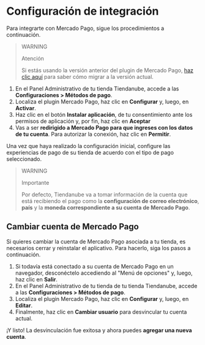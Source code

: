 # Configuración de integración
 
Para integrarte con Mercado Pago, sigue los procedimientos a continuación.

> WARNING
>
> Atención
>
> Si estás usando la versión anterior del plugin de Mercado Pago, [haz clic aquí](/developers/es/docs/nuvemshop/how-tos/migration) para saber cómo migrar a la versión actual.
 
1. En el Panel Administrativo de tu tienda Tiendanube, accede a las **Configuraciones > Métodos de pago**. 
2. Localiza el plugin Mercado Pago, haz clic en **Configurar** y, luego, en **Activar**.
3. Haz clic en el botón **Instalar aplicación**, de tu consentimiento ante los permisos de aplicación y, por fin, haz clic en **Aceptar**
4. Vas a ser **redirigido a Mercado Pago para que ingreses con los datos de tu cuenta**. Para autorizar la conexión, haz clic en **Permitir**.
 
Una vez que haya realizado la configuración inicial, configure las experiencias de pago de su tienda de acuerdo con el tipo de pago seleccionado.

> WARNING
>
> Importante
>
> Por defecto, Tiendanube va a tomar información de la cuenta que está recibiendo el pago como la **configuración de correo electrónico**, **país** y la **moneda correspondiente a su cuenta de Mercado Pago**.

## Cambiar cuenta de Mercado Pago

Si quieres cambiar la cuenta de Mercado Pago asociada a tu tienda, es necesarios cerrar y reinstalar el aplicativo. Para hacerlo, siga los pasos a continuación.

1. Si todavía está conectado a su cuenta de Mercado Pago en un navegador, desconéctelo accediendo al "Menú de opciones" y, luego, haz clic en **Salir**.
2. En el Panel Administrativo de tu tienda de tu tienda Tiendanube, accede a las **Configuraciones > Métodos de pago**. 
3. Localiza el plugin Mercado Pago, haz clic en **Configurar** y, luego, en **Editar**.
4. Finalmente, haz clic en **Cambiar usuario** para desvincular tu cuenta actual.

¡Y listo! La desvinculación fue exitosa y ahora puedes **agregar una nueva cuenta**.